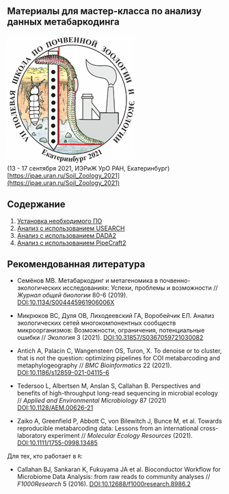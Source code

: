 ## Материалы для мастер-класса по анализу данных метабаркодинга<br/>

<img src="Images/Soil_Zoology_School_2021_logo.png" width="300" title="VII полевая школа по почвенной зоологии и экологии" /><br/>
(13 - 17 сентября 2021, ИЭРиЖ УрО РАН, Екатеринбург)<br/>
[https://ipae.uran.ru/Soil_Zoology_2021](https://ipae.uran.ru/Soil_Zoology_2021)


## Содержание

1. [Установка необходимого ПО](00_Setup.md)
2. [Анализ с использованием USEARCH](01_USEARCH.md)
3. [Анализ с использованием DADA2](02_DADA2.md)
4. [Анализ с использованием PipeCraft2](03_PipeCraft2.md)


## Рекомендованная литература

- Семёнов МВ. Метабаркодинг и метагеномика в почвенно-экологических исследованиях: Успехи, проблемы и возможности // _Журнал общей биологии_ 80-6 (2019). [DOI:10.1134/S004445961906006X](https://elibrary.ru/item.asp?id=41241983)

- Микрюков ВС, Дуля ОВ, Лиходеевский ГА, Воробейчик ЕЛ. Анализ экологических сетей многокомпонентных сообществ микроорганизмов: Возможности, ограничения, потенциальные ошибки // _Экология_ 3 (2021). [DOI:10.31857/S0367059721030082](https://www.elibrary.ru/item.asp?doi=10.31857/S0367059721030082)

- Antich A, Palacin C, Wangensteen OS, Turon, X. To denoise or to cluster, that is not the question: optimizing pipelines for COI metabarcoding and metaphylogeography // _BMC Bioinformatics_ 22 (2021). [DOI:10.1186/s12859-021-04115-6](https://bmcbioinformatics.biomedcentral.com/articles/10.1186/s12859-021-04115-6)

- Tedersoo L, Albertsen M, Anslan S, Callahan B. Perspectives and benefits of
high-throughput long-read sequencing in microbial ecology // _Applied and Environmental Microbiology_ 87 (2021) [DOI:10.1128/AEM.00626-21](https://journals.asm.org/doi/10.1128/AEM.00626-21)

- Zaiko A, Greenfield P, Abbott C, von Bilewitch J, Bunce M, et al. Towards reproducible metabarcoding data: Lessons from an international cross-laboratory experiment // _Molecular Ecology Resources_ (2021). [DOI:10.1111/1755-0998.13485](https://onlinelibrary.wiley.com/doi/full/10.1111/1755-0998.13485)

Для тех, кто работает в `R`:
- Callahan BJ, Sankaran K, Fukuyama JA et al. Bioconductor Workflow for Microbiome Data Analysis: from raw reads to community analyses // _F1000Research_ 5 (2016). [DOI:10.12688/f1000research.8986.2](https://f1000research.com/articles/5-1492)

